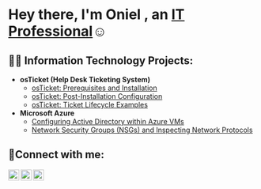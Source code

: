 <h1>Hey there, I'm Oniel , an <a href="https://linkedin.com/in/ONIELRILEY">IT Professional</a>☺</h1>
<h2>👨‍💻 Information Technology Projects:</h2>

- <b>osTicket (Help Desk Ticketing System)</b>
  - [osTicket: Prerequisites and Installation](https://github.com/onielriley2930-max-prereqs)
  - [osTicket: Post-Installation Configuration](https://github.com/onielriley2930-max/post-install-config)
  - [osTicket: Ticket Lifecycle Examples](https://github.com/onielriley2930-max/ticket-lifecycle)
- <b>Microsoft Azure</b>
  - [Configuring  Active Directory within Azure VMs](https://github.com/onielriley2930-max/configure-ad)
  - [Network Security Groups (NSGs) and Inspecting Network Protocols](https://github.com/onielriley2930-max/azure-network-protocols)

<h2>🤳Connect with me:</h2>

[<img align="left" alt="Oniel | Twitter" width="22px" src="https://cdn.jsdelivr.net/npm/simple-icons@v3/icons/twitter.svg" />][twitter]
[<img align="left" alt="Oniel| LinkedIn" width="22px" src="https://cdn.jsdelivr.net/npm/simple-icons@v3/icons/linkedin.svg" />][linkedin]
[<img align="left" alt="Oniel | Instagram" width="22px" src="https://cdn.jsdelivr.net/npm/simple-icons@v3/icons/instagram.svg" />][instagram]

[twitter]: https://twitter.com/Oniel
[instagram]: https://www.instagram.com/Oniel
[linkedin]: https://linkedin.com/in/Oniel
<!--
**onielriley2930-max/onielriley2930-max** is a ✨ _special_ ✨ repository because its `README.md` (this file) appears on your GitHub profile.

Here are some ideas to get you started:

- 🔭 I’m currently working on ...
- 🌱 I’m currently learning ...
- 👯 I’m looking to collaborate on ...
- 🤔 I’m looking for help with ...
- 💬 Ask me about ...
- 📫 How to reach me: ...
- 😄 Pronouns: ...
- ⚡ Fun fact: ...
-->
